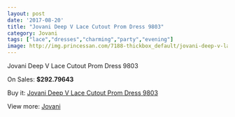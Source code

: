 ```yaml
---
layout: post
date: '2017-08-20'
title: "Jovani Deep V Lace Cutout Prom Dress 9803"
category: Jovani
tags: ["lace","dresses","charming","party","evening"]
image: http://img.princessan.com/7188-thickbox_default/jovani-deep-v-lace-cutout-prom-dress-9803.jpg
---
```

Jovani Deep V Lace Cutout Prom Dress 9803

On Sales: **$292.79643**
<a href="https://www.princessan.com/en/jovani/3198-jovani-deep-v-lace-cutout-prom-dress-9803.html"><amp-img layout="responsive" width="600" height="600" src="//img.princessan.com/7188-thickbox_default/jovani-deep-v-lace-cutout-prom-dress-9803.jpg" alt="Jovani Deep V Lace Cutout Prom Dress 9803 0" /></a>
<a href="https://www.princessan.com/en/jovani/3198-jovani-deep-v-lace-cutout-prom-dress-9803.html"><amp-img layout="responsive" width="600" height="600" src="//img.princessan.com/7190-thickbox_default/jovani-deep-v-lace-cutout-prom-dress-9803.jpg" alt="Jovani Deep V Lace Cutout Prom Dress 9803 1" /></a>
<a href="https://www.princessan.com/en/jovani/3198-jovani-deep-v-lace-cutout-prom-dress-9803.html"><amp-img layout="responsive" width="600" height="600" src="//img.princessan.com/7189-thickbox_default/jovani-deep-v-lace-cutout-prom-dress-9803.jpg" alt="Jovani Deep V Lace Cutout Prom Dress 9803 2" /></a>

Buy it: [Jovani Deep V Lace Cutout Prom Dress 9803](https://www.princessan.com/en/jovani/3198-jovani-deep-v-lace-cutout-prom-dress-9803.html "Jovani Deep V Lace Cutout Prom Dress 9803")

View more: [Jovani](https://www.princessan.com/en/26-jovani "Jovani")